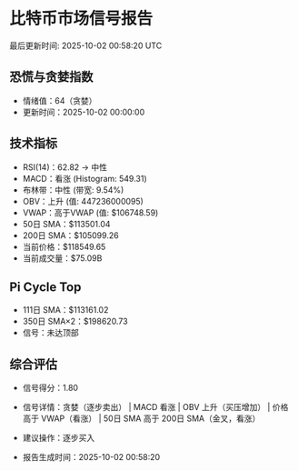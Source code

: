 # 比特币市场信号报告

最后更新时间: 2025-10-02 00:58:20 UTC

## 恐慌与贪婪指数
- 情绪值：64（贪婪）
- 更新时间：2025-10-02 00:00:00

## 技术指标
- RSI(14)：62.82 → 中性
- MACD：看涨 (Histogram: 549.31)
- 布林带：中性 (带宽: 9.54%)
- OBV：上升 (值: 447236000095)
- VWAP：高于VWAP (值: $106748.59)
- 50日 SMA：$113501.04
- 200日 SMA：$105099.26
- 当前价格：$118549.65
- 当前成交量：$75.09B

## Pi Cycle Top
- 111日 SMA：$113161.02
- 350日 SMA×2：$198620.73
- 信号：未达顶部

## 综合评估
- 信号得分：1.80
- 信号详情：贪婪（逐步卖出） | MACD 看涨 | OBV 上升（买压增加） | 价格高于 VWAP（看涨） | 50日 SMA 高于 200日 SMA（金叉，看涨）
- 建议操作：逐步买入

- 报告生成时间：2025-10-02 00:58:20